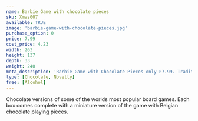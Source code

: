 ```yaml
---
name: Barbie Game with chocolate pieces
sku: Xmas007
available: TRUE
image: 'barbie-game-with-chocolate-pieces.jpg'
purchase_option: 0
price: 7.99
cost_price: 4.23
width: 263
height: 137
depth: 33
weight: 240
meta_description: 'Barbie Game with Chocolate Pieces only Ł7.99. Traditional sweets and more at Humbugs Confectionery Store. Specialists in satisfying your sweet tooth!'
type: [Chocolate, Novelty]
free: [Alcohol]
---
```

Chocolate versions of some of the worlds most popular board games. Each box comes complete with a miniature version of the game with Belgian chocolate playing pieces.